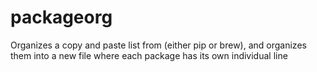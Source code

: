 # packageorg
Organizes a copy and paste list from (either pip or brew), and organizes them into a new file where each package has its own individual line
